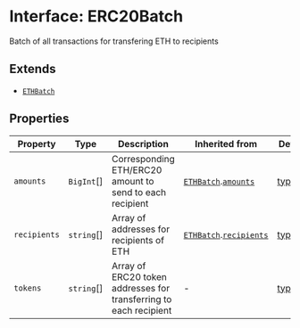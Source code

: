 # Interface: ERC20Batch

Batch of all transactions for transfering ETH to recipients

## Extends

- [`ETHBatch`](ETHBatch.md)

## Properties

| Property | Type | Description | Inherited from | Defined in |
| ------ | ------ | ------ | ------ | ------ |
| `amounts` | `BigInt`[] | Corresponding ETH/ERC20 amount to send to each recipient | [`ETHBatch`](ETHBatch.md).[`amounts`](ETHBatch.md#amounts) | [types.ts:40](https://github.com/aditya172926/token_batch_sdk/blob/4adbc6256382134095165b51ba9b1c8ebc21e466/src/types.ts#L40) |
| `recipients` | `string`[] | Array of addresses for recipients of ETH | [`ETHBatch`](ETHBatch.md).[`recipients`](ETHBatch.md#recipients) | [types.ts:37](https://github.com/aditya172926/token_batch_sdk/blob/4adbc6256382134095165b51ba9b1c8ebc21e466/src/types.ts#L37) |
| `tokens` | `string`[] | Array of ERC20 token addresses for transferring to each recipient | - | [types.ts:46](https://github.com/aditya172926/token_batch_sdk/blob/4adbc6256382134095165b51ba9b1c8ebc21e466/src/types.ts#L46) |
